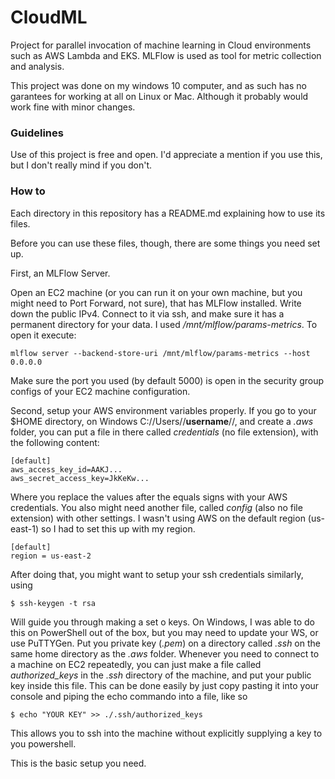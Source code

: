 # CloudML

Project for parallel invocation of machine learning in Cloud environments such as AWS Lambda and EKS. MLFlow is used as tool for metric collection and analysis.

This project was done on my windows 10 computer, and as such has no garantees for working at all on Linux or Mac. Although it probably would work fine with minor changes.

### Guidelines

Use of this project is free and open. I'd appreciate a mention if you use this, but I don't really mind if you don't.

### How to

Each directory in this repository has a README.md explaining how to use its files.

Before you can use these files, though, there are some things you need set up.

First, an MLFlow Server.

Open an EC2 machine (or you can run it on your own machine, but you might need to Port Forward, not sure), that has MLFlow installed. Write down the public IPv4. Connect to it via ssh, and make sure it has a permanent directory for your data. I used */mnt/mlflow/params-metrics*. To open it execute:

    mlflow server --backend-store-uri /mnt/mlflow/params-metrics --host 0.0.0.0
    
Make sure the port you used (by default 5000) is open in the security group configs of your EC2 machine configuration.

Second, setup your AWS environment variables properly. If you go to your $HOME directory, on Windows C://Users//**username**//, and create a *.aws* folder, you can put a file in there called *credentials* (no file extension), with the following content:

    [default]
    aws_access_key_id=AAKJ...
    aws_secret_access_key=JkKeKw...

Where you replace the values after the equals signs with your AWS credentials. You also might need another file, called *config* (also no file extension) with other settings. I wasn't using AWS on the default region (us-east-1) so I had to set this up with my region.

    [default]
    region = us-east-2

After doing that, you might want to setup your ssh credentials similarly, using

    $ ssh-keygen -t rsa

Will guide you through making a set o keys. On Windows, I was able to do this on PowerShell out of the box, but you may need to update your WS, or use PuTTYGen. Put you private key (*.pem*) on a directory called *.ssh* on the same home directory as the *.aws* folder. Whenever you need to connect to a machine on EC2 repeatedly, you can just make a file called *authorized_keys* in the *.ssh* directory of the machine, and put your public key inside this file. This can be done easily by just copy pasting it into your console and piping the echo commando into a file, like so

    $ echo "YOUR KEY" >> ./.ssh/authorized_keys

This allows you to ssh into the machine without explicitly supplying a key to you powershell.

This is the basic setup you need.
